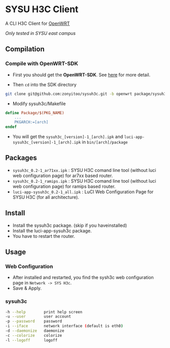 # SYSU H3C Client

A CLI H3C Client for [OpenWRT](http://openwrt.org)

*Only tested in SYSU east campus*

## Compilation

### Compile with OpenWRT-SDK

* First you should get the **OpenWRT-SDK**. See [here](http://wiki.openwrt.org/zh-cn/doc/howto/obtain.firmware.sdk) for more detail.

* Then `cd` into the SDK directory

```bash
git clone git@github.com:zonyitoo/sysuh3c.git -b openwrt package/sysuh3c
```

* Modify sysuh3c/Makefile

```makefile
define Package/$(PKG_NAME)
    ...
    PKGARCH:=[arch]
endef
```

* You will get the `sysuh3c_[version]-1_[arch].ipk` and `luci-app-sysuh3c_[version]-1_[arch].ipk` in `bin/[arch]/package`

## Packages

 * `sysuh3c_0.2-1_ar71xx.ipk` :  SYSU H3C comand line tool (without luci web configuration page) for ar7xx based router.
 * `sysuh3c_0.2-1_ramips.ipk` :  SYSU H3C comand line tool (without luci web configuration page) for ramips based router.
 * `luci-app-sysuh3c_0.2-1_all.ipk` : LuCI Web Configuration Page for SYSU H3C (for all architecture).

## Install

 * Install the sysuh3c package. (skip if you haveinstalled)
 * Install the luci-app-sysuh3c package.
 * You have to restart the router.
 
## Usage

### Web Configuration

 * After installed and restarted, you find the sysh3c web configuration page in `Network -> SYS H3c`.
 * Save & Apply.
 
### sysuh3c

```bash
-h --help        print help screen
-u --user        user account
-p --password    password
-i --iface       network interface (default is eth0)
-d --daemonize   daemonize
-c --colorize    colorize
-l --logoff      logoff
```